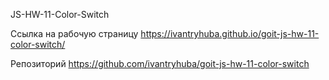 JS-HW-11-Color-Switch

Ссылка на рабочую страницу https://ivantryhuba.github.io/goit-js-hw-11-color-switch/

Репозиторий https://github.com/ivantryhuba/goit-js-hw-11-color-switch
